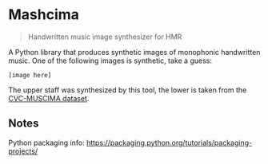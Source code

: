 # Mashcima

> Handwritten music image synthesizer for HMR

A Python library that produces synthetic images of monophonic handwritten music. One of the following images is synthetic, take a guess:

```
[image here]
```

The upper staff was synthesized by this tool, the lower is taken from the [CVC-MUSCIMA dataset](http://www.cvc.uab.es/cvcmuscima/index_database.html).


## Notes

Python packaging info: https://packaging.python.org/tutorials/packaging-projects/
